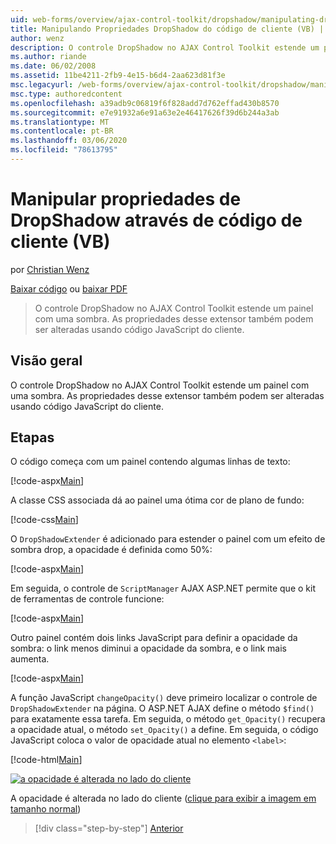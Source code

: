 ```yaml
---
uid: web-forms/overview/ajax-control-toolkit/dropshadow/manipulating-dropshadow-properties-from-client-code-vb
title: Manipulando Propriedades DropShadow do código de cliente (VB) | Microsoft Docs
author: wenz
description: O controle DropShadow no AJAX Control Toolkit estende um painel com uma sombra. As propriedades desse extensor também podem ser alteradas usando constroem do cliente...
ms.author: riande
ms.date: 06/02/2008
ms.assetid: 11be4211-2fb9-4e15-b6d4-2aa623d81f3e
msc.legacyurl: /web-forms/overview/ajax-control-toolkit/dropshadow/manipulating-dropshadow-properties-from-client-code-vb
msc.type: authoredcontent
ms.openlocfilehash: a39adb9c06819f6f828add7d762effad430b8570
ms.sourcegitcommit: e7e91932a6e91a63e2e46417626f39d6b244a3ab
ms.translationtype: MT
ms.contentlocale: pt-BR
ms.lasthandoff: 03/06/2020
ms.locfileid: "78613795"
---
```

# <a name="manipulating-dropshadow-properties-from-client-code-vb"></a>Manipular propriedades de DropShadow através de código de cliente (VB)

por [Christian Wenz](https://github.com/wenz)

[Baixar código](https://download.microsoft.com/download/5/1/6/51652a81-500b-4f6b-88d3-617103e7941e/DropShadow2.vb.zip) ou [baixar PDF](https://download.microsoft.com/download/b/6/a/b6ae89ee-df69-4c87-9bfb-ad1eb2b23373/dropshadow2VB.pdf)

> O controle DropShadow no AJAX Control Toolkit estende um painel com uma sombra. As propriedades desse extensor também podem ser alteradas usando código JavaScript do cliente.

## <a name="overview"></a>Visão geral

O controle DropShadow no AJAX Control Toolkit estende um painel com uma sombra. As propriedades desse extensor também podem ser alteradas usando código JavaScript do cliente.

## <a name="steps"></a>Etapas

O código começa com um painel contendo algumas linhas de texto:

[!code-aspx[Main](manipulating-dropshadow-properties-from-client-code-vb/samples/sample1.aspx)]

A classe CSS associada dá ao painel uma ótima cor de plano de fundo:

[!code-css[Main](manipulating-dropshadow-properties-from-client-code-vb/samples/sample2.css)]

O `DropShadowExtender` é adicionado para estender o painel com um efeito de sombra drop, a opacidade é definida como 50%:

[!code-aspx[Main](manipulating-dropshadow-properties-from-client-code-vb/samples/sample3.aspx)]

Em seguida, o controle de `ScriptManager` AJAX ASP.NET permite que o kit de ferramentas de controle funcione:

[!code-aspx[Main](manipulating-dropshadow-properties-from-client-code-vb/samples/sample4.aspx)]

Outro painel contém dois links JavaScript para definir a opacidade da sombra: o link menos diminui a opacidade da sombra, e o link mais aumenta.

[!code-aspx[Main](manipulating-dropshadow-properties-from-client-code-vb/samples/sample5.aspx)]

A função JavaScript `changeOpacity()` deve primeiro localizar o controle de `DropShadowExtender` na página. O ASP.NET AJAX define o método `$find()` para exatamente essa tarefa. Em seguida, o método `get_Opacity()` recupera a opacidade atual, o método `set_Opacity()` a define. Em seguida, o código JavaScript coloca o valor de opacidade atual no elemento `<label>`:

[!code-html[Main](manipulating-dropshadow-properties-from-client-code-vb/samples/sample6.html)]

[![a opacidade é alterada no lado do cliente](manipulating-dropshadow-properties-from-client-code-vb/_static/image2.png)](manipulating-dropshadow-properties-from-client-code-vb/_static/image1.png)

A opacidade é alterada no lado do cliente ([clique para exibir a imagem em tamanho normal](manipulating-dropshadow-properties-from-client-code-vb/_static/image3.png))

> [!div class="step-by-step"]
> [Anterior](adjusting-the-z-index-of-a-dropshadow-vb.md)
